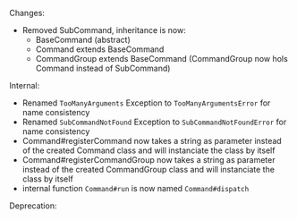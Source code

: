 Changes:
- Removed SubCommand, inheritance is now:
    - BaseCommand (abstract)
    - Command extends BaseCommand
    - CommandGroup extends BaseCommand (CommandGroup now hols Command instead of SubCommand)

Internal:
- Renamed `TooManyArguments` Exception to `TooManyArgumentsError` for name consistency
- Renamed `SubCommandNotFound` Exception to `SubCommandNotFoundError` for name consistency
- Command#registerCommand now takes a string as parameter instead of the created Command class and will instanciate the class by itself
- Command#registerCommandGroup now takes a string as parameter instead of the created CommandGroup class and will instanciate the class by itself
- internal function `Command#run` is now named `Command#dispatch`


Deprecation: